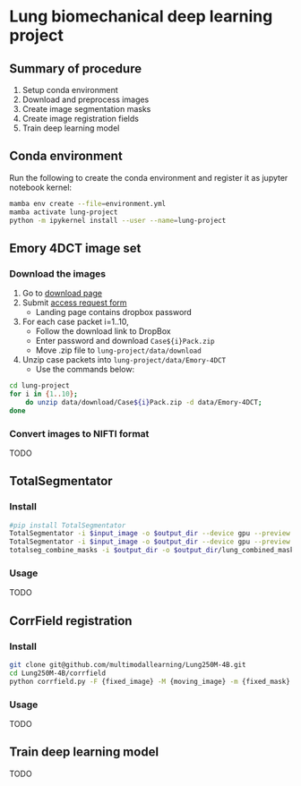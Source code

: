 # Lung biomechanical deep learning project

## Summary of procedure

1. Setup conda environment
2. Download and preprocess images
4. Create image segmentation masks
5. Create image registration fields
6. Train deep learning model

## Conda environment

Run the following to create the conda environment and register it as jupyter notebook kernel:

```bash
mamba env create --file=environment.yml
mamba activate lung-project
python -m ipykernel install --user --name=lung-project
```

## Emory 4DCT image set

### Download the images

1. Go to [download page](https://med.emory.edu/departments/radiation-oncology/research-laboratories/deformable-image-registration/downloads-and-reference-data/4dct.html)
2. Submit [access request form](https://med.emory.edu/departments/radiation-oncology/research-laboratories/deformable-image-registration/access-request-form.html)
	- Landing page contains dropbox password
3. For each case packet i=1..10,
	- Follow the download link to DropBox
	- Enter password and download `Case${i}Pack.zip`
	- Move .zip file to `lung-project/data/download`
4. Unzip case packets into `lung-project/data/Emory-4DCT`
	- Use the commands below:

```bash
cd lung-project
for i in {1..10};
	do unzip data/download/Case${i}Pack.zip -d data/Emory-4DCT;
done
```

### Convert images to NIFTI format

TODO

## TotalSegmentator

### Install

```bash
#pip install TotalSegmentator
TotalSegmentator -i $input_image -o $output_dir --device gpu --preview --statistics -ta total --roi_subset lung_upper_lobe_right lung_upper_lobe_left lung_middle_lobe_right lung_lower_lobe_right lung_lower_lobe_left
TotalSegmentator -i $input_image -o $output_dir --device gpu --preview --statistics -ta lung_vessels
totalseg_combine_masks -i $output_dir -o $output_dir/lung_combined_mask.nii.gz -m lung
```

### Usage

TODO

## CorrField registration

### Install

```bash
git clone git@github.com/multimodallearning/Lung250M-4B.git
cd Lung250M-4B/corrfield
python corrfield.py -F {fixed_image} -M {moving_image} -m {fixed_mask} -o {output_path}
```

### Usage

TODO

## Train deep learning model

TODO


